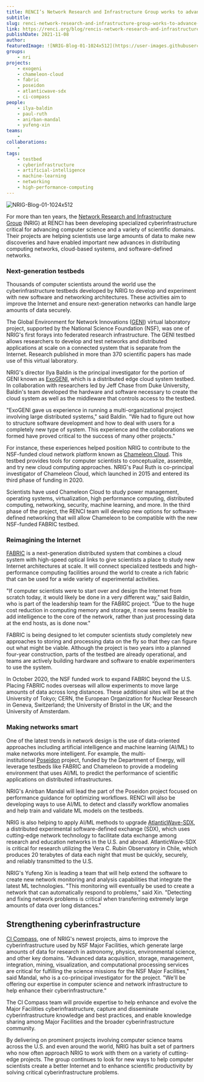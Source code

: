 ```yaml
---
title: RENCI’s Network Research and Infrastructure Group works to advance the nation’s cyberinfrastructure
subtitle: 
slug: renci-network-research-and-infrastructure-group-works-to-advance-the-nations-cyberinfrastructure
link: https://renci.org/blog/rencis-network-research-and-infrastructure-group-works-to-advance-the-nations-cyberinfrastructure/
publishDate: 2021-11-08
author: 
featuredImage: ![NRIG-Blog-01-1024x512](https://user-images.githubusercontent.com/68300939/158508359-cfdb4400-4bbd-4a54-ad01-2299e321496f.png)
groups:
    - nri
projects:
    - exogeni
    - chameleon-cloud
    - fabric
    - poseidon
    - atlanticwave-sdx
    - ci-compass
people:
    - ilya-baldin
    - paul-ruth
    - anirban-mandal
    - yufeng-xin
teams: 
    - 
collaborations:
    - 
tags:
    - testbed
    - cyberinfrastructure
    - artificial-intelligence
    - machine-learning
    - networking
    - high-performance-computing
---
```


![NRIG-Blog-01-1024x512](https://user-images.githubusercontent.com/68300939/158508359-cfdb4400-4bbd-4a54-ad01-2299e321496f.png)

For more than ten years, the [Network Research and Infrastructure Group](http://nrig.renci.org/) (NRIG) at RENCI has been developing specialized cyberinfrastructure critical for advancing computer science and a variety of scientific domains. Their projects are helping scientists use large amounts of data to make new discoveries and have enabled important new advances in distributing computing networks, cloud-based systems, and software-defined networks.

### Next-generation testbeds

Thousands of computer scientists around the world use the cyberinfrastructure testbeds developed by NRIG to develop and experiment with new software and networking architectures. These activities aim to improve the Internet and ensure next-generation networks can handle large amounts of data securely.

The Global Environment for Network Innovations ([GENI](https://www.geni.net/)) virtual laboratory project, supported by the National Science Foundation (NSF), was one of NRIG's first forays into federated research infrastructure. The GENI testbed allows researchers to develop and test networks and distributed applications at scale on a connected system that is separate from the Internet. Research published in more than 370 scientific papers has made use of this virtual laboratory.

NRIG's director Ilya Baldin is the principal investigator for the portion of GENI known as [ExoGENI](http://nrig.renci.org/project/exogeni-testbed/), which is a distributed edge cloud system testbed. In collaboration with researchers led by Jeff Chase from Duke University, Baldin's team developed the hardware and software necessary to create the cloud system as well as the middleware that controls access to the testbed.

"ExoGENI gave us experience in running a multi-organizational project involving large distributed systems," said Baldin. "We had to figure out how to structure software development and how to deal with users for a completely new type of system. This experience and the collaborations we formed have proved critical to the success of many other projects."

For instance, these experiences helped position NRIG to contribute to the NSF-funded cloud network platform known as [Chameleon Cloud](http://nrig.renci.org/project/chameleon/). This testbed provides tools for computer scientists to conceptualize, assemble, and try new cloud computing approaches. NRIG's Paul Ruth is co-principal investigator of Chameleon Cloud, which launched in 2015 and entered its third phase of funding in 2020.

Scientists have used Chameleon Cloud to study power management, operating systems, virtualization, high performance computing, distributed computing, networking, security, machine learning, and more. In the third phase of the project, the RENCI team will develop new options for software-defined networking that will allow Chameleon to be compatible with the new NSF-funded FABRIC testbed.

### Reimagining the Internet

[FABRIC](http://nrig.renci.org/project/fabric/) is a next-generation distributed system that combines a cloud system with high-speed optical links to give scientists a place to study new Internet architectures at scale. It will connect specialized testbeds and high-performance computing facilities around the world to create a rich fabric that can be used for a wide variety of experimental activities.

"If computer scientists were to start over and design the Internet from scratch today, it would likely be done in a very different way," said Baldin, who is part of the leadership team for the FABRIC project. "Due to the huge cost reduction in computing memory and storage, it now seems feasible to add intelligence to the core of the network, rather than just processing data at the end hosts, as is done now."

FABRIC is being designed to let computer scientists study completely new approaches to storing and processing data on the fly so that they can figure out what might be viable. Although the project is two years into a planned four-year construction, parts of the testbed are already operational, and teams are actively building hardware and software to enable experimenters to use the system.

In October 2020, the NSF funded work to expand FABRIC beyond the U.S. Placing FABRIC nodes overseas will allow experiments to move large amounts of data across long distances. These additional sites will be at the University of Tokyo; CERN, the European Organization for Nuclear Research in Geneva, Switzerland; the University of Bristol in the UK; and the University of Amsterdam.

### Making networks smart

One of the latest trends in network design is the use of data-oriented approaches including artificial intelligence and machine learning (AI/ML) to make networks more intelligent. For example, the multi-institutional [Poseidon](http://nrig.renci.org/project/poseidon-platform-for-explainable-distributed-infrastructure/) project, funded by the Department of Energy, will leverage testbeds like FABRIC and Chameleon to provide a modeling environment that uses AI/ML to predict the performance of scientific applications on distributed infrastructures.

NRIG's Anirban Mandal will lead the part of the Poseidon project focused on performance guidance for optimizing workflows. RENCI will also be developing ways to use AI/ML to detect and classify workflow anomalies and help train and validate ML models on the testbeds.

NRIG is also helping to apply AI/ML methods to upgrade [AtlanticWave-SDX](http://nrig.renci.org/project/atlanticwave-sdx/), a distributed experimental software-defined exchange (SDX), which uses cutting-edge network technology to facilitate data exchange among research and education networks in the U.S. and abroad. AtlanticWave-SDX is critical for research utilizing the Vera C. Rubin Observatory in Chile, which produces 20 terabytes of data each night that must be quickly, securely, and reliably transmitted to the U.S.

NRIG's Yufeng Xin is leading a team that will help extend the software to create new network monitoring and analysis capabilities that integrate the latest ML technologies. "This monitoring will eventually be used to create a network that can automatically respond to problems," said Xin. "Detecting and fixing network problems is critical when transferring extremely large amounts of data over long distances."

Strengthening cyberinfrastructure
---------------------------------

[CI Compass](http://nrig.renci.org/project/ci-compass/), one of NRIG's newest projects, aims to improve the cyberinfrastructure used by NSF Major Facilities, which generate large amounts of data for research in astronomy, physics, environmental science, and other key domains. "Advanced data acquisition, storage, management, integration, mining, visualization, and computational processing services are critical for fulfilling the science missions for the NSF Major Facilities," said Mandal, who is a co-principal investigator for the project. "We'll be offering our expertise in computer science and network infrastructure to help enhance their cyberinfrastructure."

The CI Compass team will provide expertise to help enhance and evolve the Major Facilities cyberinfrastructure, capture and disseminate cyberinfrastructure knowledge and best practices, and enable knowledge sharing among Major Facilities and the broader cyberinfrastructure community.

By delivering on prominent projects involving computer science teams across the U.S. and even around the world, NRIG has built a set of partners who now often approach NRIG to work with them on a variety of cutting-edge projects. The group continues to look for new ways to help computer scientists create a better Internet and to enhance scientific productivity by solving critical cyberinfrastructure problems.
